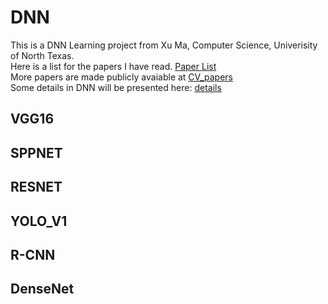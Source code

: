 # DNN
This is a DNN Learning project from Xu Ma, Computer Science, Univerisity of North Texas.
<br>
Here is a list for the papers I have read. [Paper List](https://github.com/13952522076/DNN/blob/master/PaperList.md)
<br>
More papers are made publicly avaiable at [CV_papers](https://github.com/13952522076/CV_papers)
<br>
Some details in DNN will be presented here: [details](https://github.com/13952522076/DNN/blob/master/details.md)

## VGG16
## SPPNET
## RESNET
## YOLO_V1
## R-CNN
## DenseNet

